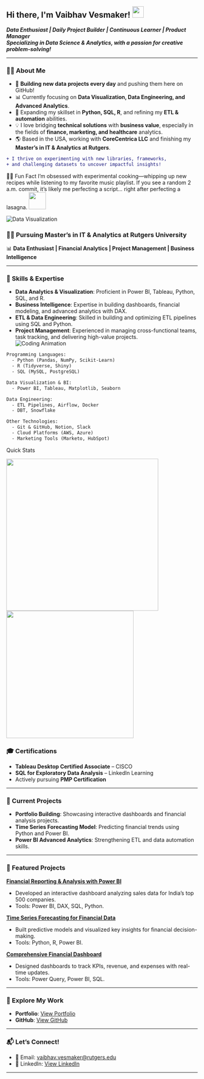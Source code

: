 ## Hi there, I'm Vaibhav Vesmaker! <img src="https://media.giphy.com/media/hvRJCLFzcasrR4ia7z/giphy.gif" width="30px" />
     
**_Data Enthusiast | Daily Project Builder | Continuous Learner | Product Manager_**    
**_Specializing in Data Science & Analytics, with a passion for creative problem-solving!_**          
      
---  

### 👨‍💻 About Me 

- 🔭 **Building new data projects every day** and pushing them here on GitHub!
- 📊 Currently focusing on **Data Visualization, Data Engineering, and Advanced Analytics**.
- 🌱 Expanding my skillset in **Python, SQL, R**, and refining my **ETL & automation** abilities.
- 💡 I love bridging **technical solutions** with **business value**, especially in the fields of **finance, marketing, and healthcare** analytics.
- 🌎 Based in the USA, working with **CoreCentrica LLC** and finishing my **Master’s in IT & Analytics at Rutgers**.

```diff
+ I thrive on experimenting with new libraries, frameworks, 
+ and challenging datasets to uncover impactful insights!
 ```
🤹‍♀️ Fun Fact
I’m obsessed with experimental cooking—whipping up new recipes while listening to my favorite music playlist. If you see a random 2 a.m. commit, it’s likely me perfecting a script… right after perfecting a lasagna. <img src="https://media.giphy.com/media/3oEjHCMvQMgE0G8vIc/giphy.gif" width="45" />

![Data Visualization](https://media.giphy.com/media/du3J3cXyzhj75IOgvA/giphy.gif)




### **👨‍🎓 Pursuing Master’s in IT & Analytics at Rutgers University**  
📊 **Data Enthusiast | Financial Analytics | Project Management | Business Intelligence**  

---

### **🔧 Skills & Expertise**  
- **Data Analytics & Visualization**: Proficient in Power BI, Tableau, Python, SQL, and R.  
- **Business Intelligence**: Expertise in building dashboards, financial modeling, and advanced analytics with DAX.  
- **ETL & Data Engineering**: Skilled in building and optimizing ETL pipelines using SQL and Python.  
- **Project Management**: Experienced in managing cross-functional teams, task tracking, and delivering high-value projects.  
![Coding Animation](https://media.giphy.com/media/qgQUggAC3Pfv687qPC/giphy.gif)

```diff
Programming Languages:
  - Python (Pandas, NumPy, Scikit-Learn)
  - R (Tidyverse, Shiny)
  - SQL (MySQL, PostgreSQL)

Data Visualization & BI:
  - Power BI, Tableau, Matplotlib, Seaborn

Data Engineering:
  - ETL Pipelines, Airflow, Docker
  - DBT, Snowflake

Other Technologies:
  - Git & GitHub, Notion, Slack
  - Cloud Platforms (AWS, Azure)
  - Marketing Tools (Marketo, HubSpot)

```

 Quick Stats


<img src="https://github-readme-stats.vercel.app/api?username=vaibhavvesmaker&show_icons=true&theme=dracula" width="400"/>	<img src="https://github-readme-stats.vercel.app/api/top-langs/?username=vaibhavvesmaker&layout=compact&theme=dracula" width="335"/>



### **🎓 Certifications**  
- **Tableau Desktop Certified Associate** – CISCO  
- **SQL for Exploratory Data Analysis** – LinkedIn Learning  
- Actively pursuing **PMP Certification**  
---

### **📌 Current Projects**  
- **Portfolio Building**: Showcasing interactive dashboards and financial analysis projects.  
- **Time Series Forecasting Model**: Predicting financial trends using Python and Power BI.  
- **Power BI Advanced Analytics**: Strengthening ETL and data automation skills.  

---

### **📂 Featured Projects**  
**[Financial Reporting & Analysis with Power BI](https://github.com/vaibhavvesmaker/FinDataProj)**  
- Developed an interactive dashboard analyzing sales data for India’s top 500 companies.  
- Tools: Power BI, DAX, SQL, Python.  

**[Time Series Forecasting for Financial Data](#)**  
- Built predictive models and visualized key insights for financial decision-making.   
- Tools: Python, R, Power BI.  

**[Comprehensive Financial Dashboard](#)**  
- Designed dashboards to track KPIs, revenue, and expenses with real-time updates.  
- Tools: Power Query, Power BI, SQL.  

---

### **📄 Explore My Work**  
- **Portfolio**: [View Portfolio](https://vaibhavvesmaker.framer.website/)  
- **GitHub**: [View GitHub](https://github.com/vaibhavvesmaker)  

---

### **📬 Let’s Connect!**  
- 📧 Email: [vaibhav.vesmaker@rutgers.edu](mailto:vaibhav.vesmaker@rutgers.edu)  
- 🔗 LinkedIn: [View LinkedIn](https://www.linkedin.com/in/vaibhav-vesmaker-5368841b6/)
  
---


